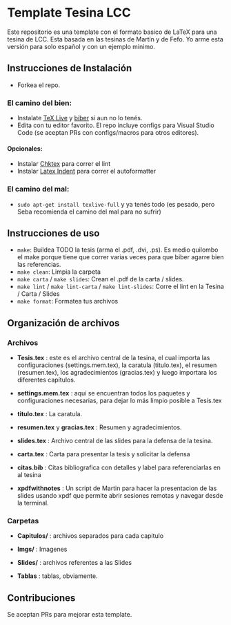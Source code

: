 # Template Tesina LCC

Este repositorio es una template con el formato basico de LaTeX para una tesina de LCC. Esta basada en las tesinas de Martín y de Fefo. Yo arme esta versión para solo español y con un ejemplo minimo.

## Instrucciones de Instalación

- Forkea el repo.

### El camino del bien:
- Instalate [TeX Live](http://tug.org/texlive/) y [biber](http://biblatex-biber.sourceforge.net/) si aun no lo tenés.
- Edita con tu editor favorito. El repo incluye configs para Visual Studio Code (se aceptan PRs con configs/macros para otros editores).

#### Opcionales:

- Instalar [Chktex](https://ctan.org/pkg/chktex?lang=en) para correr el lint
- Instalar [Latex Indent](https://github.com/cmhughes/latexindent.pl) para correr el autoformatter

### El camino del mal: 
- `sudo apt-get install texlive-full` y ya tenés todo (es pesado, pero Seba recomienda el camino del mal para no sufrir)

## Instrucciones de uso

- `make`: Buildea TODO la tesis (arma el .pdf, .dvi, .ps). Es medio quilombo el make porque tiene que correr varias veces para que biber agarre bien las referencias.
- `make clean`: Limpia la carpeta
- `make carta` / `make slides`: Crean el .pdf de la carta / slides.
- `make lint` / `make lint-carta` / `make lint-slides`: Corre el lint en la Tesina / Carta / Slides
- `make format`: Formatea tus archivos

## Organización de archivos

### Archivos

- **Tesis.tex** : este es el archivo central de la tesina, el cual importa las configuraciones (settings.mem.tex), la caratula (titulo.tex), el resumen (resumen.tex), los agradecimientos (gracias.tex) y luego importara los diferentes capítulos.

- **settings.mem.tex** : aquí se encuentran todos los paquetes y configuraciones necesarias, para dejar lo más limpio posible a Tesis.tex

- **titulo.tex** : La caratula.

- **resumen.tex** y **gracias.tex** : Resumen y agradecimientos.

- **slides.tex** : Archivo central de las slides para la defensa de la tesina. 

- **carta.tex** : Carta para presentar la tesis y solicitar la defensa

- **citas.bib** : Citas bibliografica con detalles y label para referenciarlas en al tesina

- **xpdfwithnotes** : Un script de Martin para hacer la presentacion de las slides usando xpdf que permite abrir sesiones remotas y navegar desde la terminal.

### Carpetas

- **Capitulos/** : archivos separados para cada capitulo

- **Imgs/** : Imagenes

- **Slides/** : archivos referentes a las Slides

- **Tablas** : tablas, obviamente.

## Contribuciones

Se aceptan PRs para mejorar esta template.
